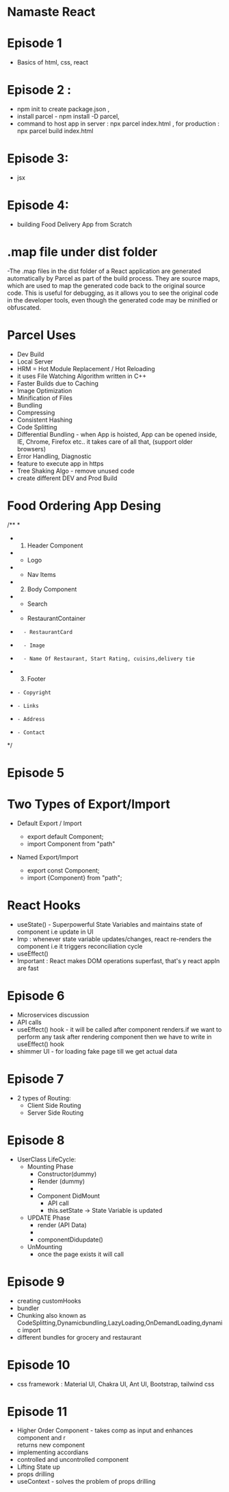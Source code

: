 # Namaste React 
# Episode 1 
- Basics of html, css, react
# Episode 2 : 
- npm init to create package.json , 
- install parcel - npm install -D parcel, 
- command to host app in server : npx parcel index.html , for production : npx parcel build index.html
# Episode 3:
- jsx
# Episode 4:
- building Food Delivery App from Scratch

# .map file under dist folder
-The .map files in the dist folder of a React application are generated automatically by Parcel as part of the build process. They are source maps, which are used to map the generated code back to the original source code. This is useful for debugging, as it allows you to see the original code in the developer tools, even though the generated code may be minified or obfuscated.


# Parcel Uses
- Dev Build
- Local Server
- HRM = Hot Module Replacement / Hot Reloading
- it uses File Watching Algorithm written in C++
- Faster Builds due to Caching
- Image Optimization
- Minification of Files
- Bundling
- Compressing
- Consistent Hashing
- Code Splitting
- Differential Bundling - when App is hoisted, App can be opened inside, IE, Chrome, Firefox etc.. it takes care of all that, (support older browsers)
- Error Handling, Diagnostic
- feature to execute app in https
- Tree Shaking Algo - remove unused code 
- create different DEV and Prod Build

# Food Ordering App Desing
/**
 * 
 * 1. Header Component
 *    - Logo
 *    - Nav Items
 * 2. Body Component
 *    - Search
 *    - RestaurantContainer
 *       - RestaurantCard
 *       - Image
 *       - Name Of Restaurant, Start Rating, cuisins,delivery tie
 * 3. Footer
 *     - Copyright
 *     - Links
 *     - Address
 *     - Contact
 */

# Episode 5
 # Two Types of Export/Import
 - Default Export / Import
    - export default Component;
    - import Component from "path"

 - Named Export/Import
    - export const Component;
    - import {Component} from "path";
 # React Hooks
   - useState() - Superpowerful State Variables and maintains state of component i.e update in UI
   - Imp : whenever state variable updates/changes, react re-renders the component i.e it triggers reconciliation cycle
   - useEffect()
   -  Important : React makes DOM operations superfast, that's y react appln are fast

# Episode 6
-  Microservices discussion
-  API calls
- useEffect() hook - it will be called after component renders.if we want to perform any task after rendering component then we have to write in useEffect() hook
- shimmer UI - for loading fake page till we get actual data

# Episode 7
- 2 types of Routing:
    - Client Side Routing
    - Server Side Routing

# Episode 8 
- UserClass LifeCycle:
   - Mounting Phase
      - Constructor(dummy)
      - Render (dummy)
      - <HTML Dummy>
      - Component DidMount
         - API call
         - this.setState -> State Variable is updated
   - UPDATE Phase
      - render (API Data)
      - <HTML (new API Data)>
      - componentDidupdate()
   - UnMounting
      - once the page exists it will call
# Episode 9
- creating customHooks
- bundler
- Chunking also known as CodeSplitting,Dynamicbundling,LazyLoading,OnDemandLoading,dynamic import
- different bundles for grocery and restaurant

# Episode 10
- css framework : Material UI, Chakra UI, Ant UI, Bootstrap, tailwind css

# Episode 11
- Higher Order Component - takes comp as input and enhances component and r  
  returns new component
- implementing accordians
- controlled and uncontrolled component 
- Lifting State up
- props drilling
- useContext - solves the problem of props drilling